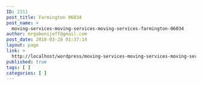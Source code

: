```yaml
---
ID: 2311
post_title: Farmington 06034
post_name: >
  moving-services-moving-services-moving-services-farmington-06034
author: mrgabonijeff@gmail.com
post_date: 2018-03-28 01:37:14
layout: page
link: >
  http://localhost/wordpress/moving-services-moving-services-moving-services-farmington-06034/
published: true
tags: [ ]
categories: [ ]
---
```

